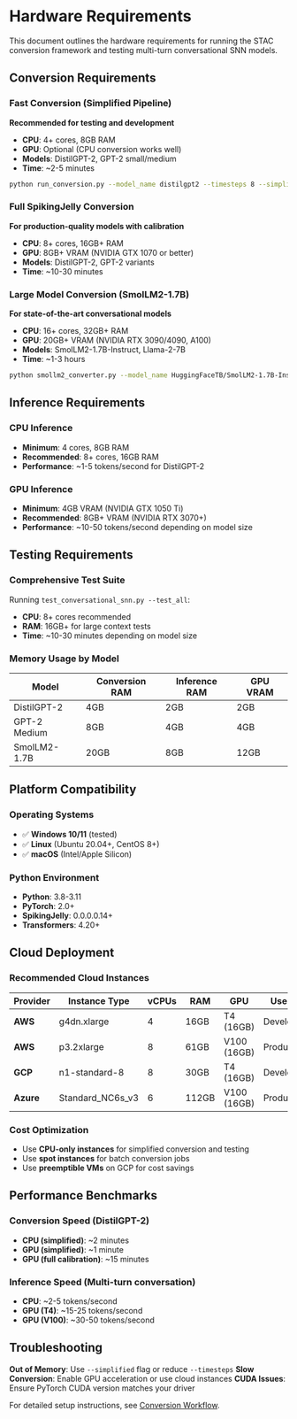 # Hardware Requirements

This document outlines the hardware requirements for running the STAC conversion framework and testing multi-turn conversational SNN models.

## Conversion Requirements

### Fast Conversion (Simplified Pipeline)

**Recommended for testing and development**

- **CPU**: 4+ cores, 8GB RAM
- **GPU**: Optional (CPU conversion works well)
- **Models**: DistilGPT-2, GPT-2 small/medium
- **Time**: ~2-5 minutes

```bash
python run_conversion.py --model_name distilgpt2 --timesteps 8 --simplified
```

### Full SpikingJelly Conversion

**For production-quality models with calibration**

- **CPU**: 8+ cores, 16GB+ RAM
- **GPU**: 8GB+ VRAM (NVIDIA GTX 1070 or better)
- **Models**: DistilGPT-2, GPT-2 variants
- **Time**: ~10-30 minutes

### Large Model Conversion (SmolLM2-1.7B)

**For state-of-the-art conversational models**

- **CPU**: 16+ cores, 32GB+ RAM
- **GPU**: 20GB+ VRAM (NVIDIA RTX 3090/4090, A100)
- **Models**: SmolLM2-1.7B-Instruct, Llama-2-7B
- **Time**: ~1-3 hours

```bash
python smollm2_converter.py --model_name HuggingFaceTB/SmolLM2-1.7B-Instruct --timesteps 32
```

## Inference Requirements

### CPU Inference

- **Minimum**: 4 cores, 8GB RAM
- **Recommended**: 8+ cores, 16GB RAM
- **Performance**: ~1-5 tokens/second for DistilGPT-2

### GPU Inference

- **Minimum**: 4GB VRAM (NVIDIA GTX 1050 Ti)
- **Recommended**: 8GB+ VRAM (NVIDIA RTX 3070+)
- **Performance**: ~10-50 tokens/second depending on model size

## Testing Requirements

### Comprehensive Test Suite

Running `test_conversational_snn.py --test_all`:

- **CPU**: 8+ cores recommended
- **RAM**: 16GB+ for large context tests
- **Time**: ~10-30 minutes depending on model size

### Memory Usage by Model

| Model | Conversion RAM | Inference RAM | GPU VRAM |
|-------|----------------|---------------|----------|
| DistilGPT-2 | 4GB | 2GB | 2GB |
| GPT-2 Medium | 8GB | 4GB | 4GB |
| SmolLM2-1.7B | 20GB | 8GB | 12GB |

## Platform Compatibility

### Operating Systems

- ✅ **Windows 10/11** (tested)
- ✅ **Linux** (Ubuntu 20.04+, CentOS 8+)
- ✅ **macOS** (Intel/Apple Silicon)

### Python Environment

- **Python**: 3.8-3.11
- **PyTorch**: 2.0+
- **SpikingJelly**: 0.0.0.0.14+
- **Transformers**: 4.20+

## Cloud Deployment

### Recommended Cloud Instances

| Provider | Instance Type | vCPUs | RAM | GPU | Use Case |
|----------|---------------|-------|-----|-----|----------|
| **AWS** | g4dn.xlarge | 4 | 16GB | T4 (16GB) | Development |
| **AWS** | p3.2xlarge | 8 | 61GB | V100 (16GB) | Production |
| **GCP** | n1-standard-8 | 8 | 30GB | T4 (16GB) | Development |
| **Azure** | Standard_NC6s_v3 | 6 | 112GB | V100 (16GB) | Production |

### Cost Optimization

- Use **CPU-only instances** for simplified conversion and testing
- Use **spot instances** for batch conversion jobs
- Use **preemptible VMs** on GCP for cost savings

## Performance Benchmarks

### Conversion Speed (DistilGPT-2)

- **CPU (simplified)**: ~2 minutes
- **GPU (simplified)**: ~1 minute  
- **GPU (full calibration)**: ~15 minutes

### Inference Speed (Multi-turn conversation)

- **CPU**: ~2-5 tokens/second
- **GPU (T4)**: ~15-25 tokens/second
- **GPU (V100)**: ~30-50 tokens/second

## Troubleshooting

**Out of Memory**: Use `--simplified` flag or reduce `--timesteps`
**Slow Conversion**: Enable GPU acceleration or use cloud instances
**CUDA Issues**: Ensure PyTorch CUDA version matches your driver

For detailed setup instructions, see [Conversion Workflow](conversion_workflow.md). 